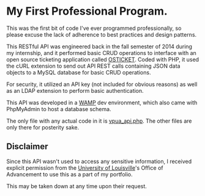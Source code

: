 # My First Professional Program.

This was the first bit of code I've ever programmed professionally, so please excuse the lack of adherence to best practices and design patterns.

This RESTful API was engineered back in the fall semester of 2014 during my internship, and it performed basic CRUD operations to interface with an open source ticketing application called [OSTICKET](https://osticket.com/). Coded with PHP, it used the cURL extension to send out API REST calls containing JSON data objects to a MySQL database for basic CRUD operations.

For security, it utilized an API key (not included for obvious reasons) as well as an LDAP extension to perform basic authentication.

This API was developed in a [WAMP](https://www.wampserver.com/en/) dev environment, which also came with PhpMyAdmin to host a database schema.

The only file with any actual code in it is [vpua_api.php](https://github.com/KerickHowlett/os-ticket-rest-shared-api-php-2014/blob/master/vpua_api.php). The other files are only there for posterity sake.

## Disclaimer
Since this API wasn't used to access any sensitive information, I received explicit permission from the [University of Louisville](https://louisville.edu/)'s Office of Advancement to use this as a part of my portfolio.

This may be taken down at any time upon their request.
